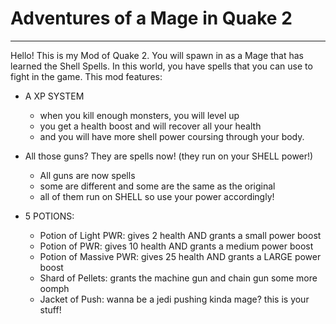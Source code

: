 # Adventures of a Mage in Quake 2

---
Hello! This is my Mod of Quake 2.
You will spawn in as a Mage that has learned the Shell Spells.
In this world, you have spells that you can use to fight in the game.
This mod features:

- A XP SYSTEM
  - when you kill enough monsters, you will level up 
  - you get a health boost and will recover all your health
  - and you will have more shell power coursing through your body.

- All those guns? They are spells now! (they run on your SHELL power!)
  - All guns are now spells
  - some are different and some are the same as the original 
  - all of them run on SHELL so use your power accordingly!

- 5 POTIONS:
  - Potion of Light PWR: gives 2 health AND grants a small power boost
  - Potion of PWR: gives 10 health AND grants a medium power boost
  - Potion of Massive PWR: gives 25 health AND grants a LARGE power boost
  - Shard of Pellets: grants the machine gun and chain gun some more oomph
  - Jacket of Push: wanna be a jedi pushing kinda mage? this is your stuff! 
